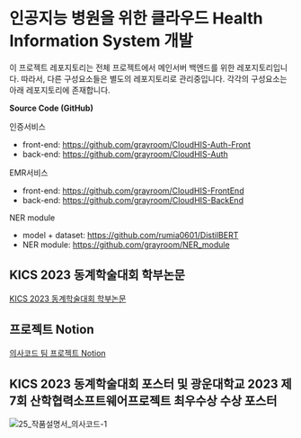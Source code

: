 # 인공지능 병원을 위한 클라우드 Health Information System 개발
이 프로젝트 레포지토리는 전체 프로젝트에서 메인서버 백엔드를 위한 레포지토리입니다. 따라서, 다른 구성요소들은 별도의 레포지토리로 관리중입니다. 각각의 구성요소는 아래 레포지토리에 존재합니다.

**Source Code (GitHub)**

인증서비스

- front-end: https://github.com/grayroom/CloudHIS-Auth-Front
- back-end: https://github.com/grayroom/CloudHIS-Auth

EMR서비스  

- front-end: https://github.com/grayroom/CloudHIS-FrontEnd
- back-end: https://github.com/grayroom/CloudHIS-BackEnd

NER module  

- model + dataset: https://github.com/rumia0601/DistilBERT
- NER module: https://github.com/grayroom/NER_module

## KICS 2023 동계학술대회 학부논문
[KICS 2023 동계학술대회 학부논문](https://github.com/grayroom/CloudHIS-BackEnd/files/11259084/CHIS.pdf)

## 프로젝트 Notion
[의사코드 팀 프로젝트 Notion](https://www.notion.so/grayroom/Team-Doctor-84dad952151c4049bcdc1d2a10ea7e4e?pvs=4)

## KICS 2023 동계학술대회 포스터 및 광운대학교 2023 제7회 산학협력소프트웨어프로젝트 최우수상 수상 포스터
![25_작품설명서_의사코드-1](https://user-images.githubusercontent.com/43588644/232709082-9f52cb13-c05a-47e2-a4d5-01975f9a577f.png)

